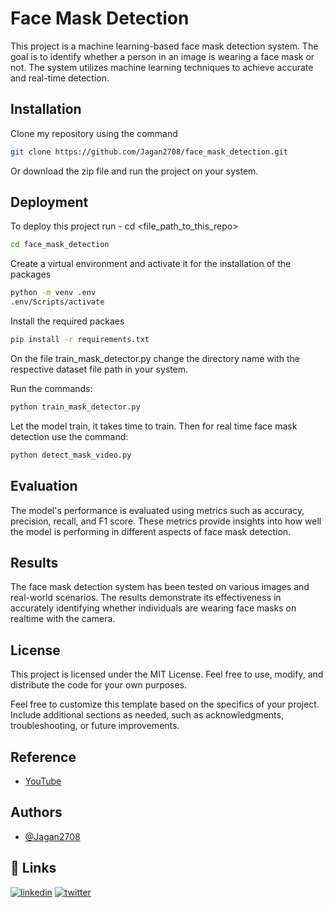 
# Face Mask Detection 

This project is a machine learning-based face mask detection system. The goal is to identify whether a person in an image is wearing a face mask or not. The system utilizes machine learning techniques to achieve accurate and real-time detection.


## Installation

Clone my repository using the command

```bash
git clone https://github.com/Jagan2708/face_mask_detection.git
```
Or download the zip file and run the project on your system.
## Deployment

To deploy this project run - cd <file_path_to_this_repo>

```bash
cd face_mask_detection  
```
Create a virtual environment and activate it for the installation of the packages
```bash
python -m venv .env
.env/Scripts/activate
```
Install the required packaes
```bash
pip install -r requirements.txt
```
On the file train_mask_detector.py change the directory name with the respective dataset file path in your system.

Run the commands:
```bash
python train_mask_detector.py
```
Let the model train, it takes time to train. Then for real time face mask detection use the command: 
```bash
python detect_mask_video.py
```


## Evaluation
The model's performance is evaluated using metrics such as accuracy, precision, recall, and F1 score. These metrics provide insights into how well the model is performing in different aspects of face mask detection.
## Results
The face mask detection system has been tested on various images and real-world scenarios. The results demonstrate its effectiveness in accurately identifying whether individuals are wearing face masks on realtime with the camera.
## License

This project is licensed under the MIT License. Feel free to use, modify, and distribute the code for your own purposes.

Feel free to customize this template based on the specifics of your project. Include additional sections as needed, such as acknowledgments, troubleshooting, or future improvements.


## Reference

 - [YouTube](https://www.youtube.com/watch?v=Ax6P93r32KU)


## Authors

- [@Jagan2708](https://github.com/Jagan2708)


## 🔗 Links
[![linkedin](https://img.shields.io/badge/linkedin-0A66C2?style=for-the-badge&logo=linkedin&logoColor=white)](https://www.linkedin.com/in/jagan-n-b24a36259?utm_source=share&utm_campaign=share_via&utm_content=profile&utm_medium=android_app)
[![twitter](https://img.shields.io/badge/twitter-1DA1F2?style=for-the-badge&logo=twitter&logoColor=white)](https://x.com/njagan08?t=3gSESCJP2uZHdepSxl0x0g&s=08)

